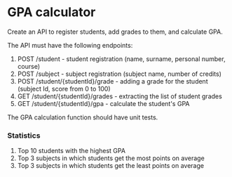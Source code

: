 # GPA calculator

Create an API to register students, add grades to them, and calculate GPA.

The API must have the following endpoints:

1. POST /student - student registration (name, surname, personal number, course)
2. POST /subject - subject registration (subject name, number of credits)
3. POST /student/{studentId}/grade - adding a grade for the student (subject Id, score from 0 to 100)
4. GET /student/{studentId}/grades - extracting the list of student grades
5. GET /student/{studentId}/gpa - calculate the student's GPA

The GPA calculation function should have unit tests.

### Statistics

1. Top 10 students with the highest GPA
2. Top 3 subjects in which students get the most points on average
3. Top 3 subjects in which students get the least points on average
